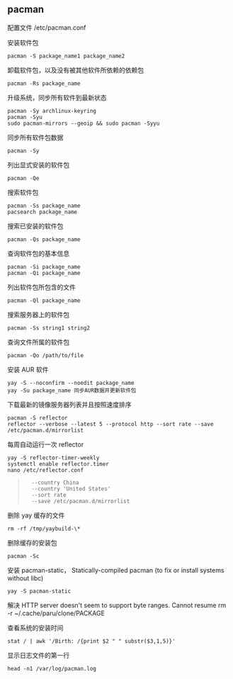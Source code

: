 ## pacman

配置文件 /etc/pacman.conf

安装软件包

```
pacman -S package_name1 package_name2
```

卸载软件包，以及没有被其他软件所依赖的依赖包

```
pacman -Rs package_name
```

升级系统，同步所有软件到最新状态

```
pacman -Sy archlinux-keyring
pacman -Syu
sudo pacman-mirrors --geoip && sudo pacman -Syyu
```

同步所有软件包数据

```
pacman -Sy
```

列出显式安装的软件包

```
pacman -Qe
```

搜索软件包

```
pacman -Ss package_name
pacsearch package_name
```

搜索已安装的软件包

```
pacman -Qs package_name
```

查询软件包的基本信息

```
pacman -Si package_name
pacman -Qi package_name
```

列出软件包所包含的文件

```
pacman -Ql package_name
```

搜索服务器上的软件包

```
pacman -Ss string1 string2
```

查询文件所属的软件包

```
pacman -Qo /path/to/file
```

安装 AUR 软件

```
yay -S --noconfirm --noedit package_name
yay -Su package_name 同步AUR数据并更新软件包
```

下载最新的镜像服务器列表并且按照速度排序

```
pacman -S reflector
reflector --verbose --latest 5 --protocol http --sort rate --save /etc/pacman.d/mirrorlist
```

每周自动运行一次 reflector

```
yay -S reflector-timer-weekly
systemctl enable reflector.timer
nano /etc/reflector.conf
```

> ```
>   --country China
>   --country 'United States'
>   --sort rate
>   --save /etc/pacman.d/mirrorlist
> ```

删除 yay 缓存的文件

```
rm -rf /tmp/yaybuild-\*
```

删除缓存的安装包

```
pacman -Sc
```

安装 pacman-static， Statically-compiled pacman (to fix or install systems without libc)

```
yay -S pacman-static
```

解决 HTTP server doesn't seem to support byte ranges. Cannot resume
rm -r ~/.cache/paru/clone/PACKAGE

查看系统的安装时间

```
stat / | awk '/Birth: /{print $2 " " substr($3,1,5)}'
```

显示日志文件的第一行

```
head -n1 /var/log/pacman.log
```

